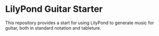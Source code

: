 # LilyPond Guitar Starter

This repository provides a start for using LilyPond to generate music for guitar, both in standard notation and tableture.
